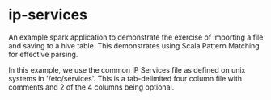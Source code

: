 ip-services
============

  An example spark application to demonstrate the exercise of
importing a file and saving to a hive table. This demonstrates
using Scala Pattern Matching for effective parsing.

  In this example, we use the common IP Services file as defined
on unix systems in '/etc/services'.  This is a tab-delimited four
column file with comments and 2 of the 4 columns being optional.
